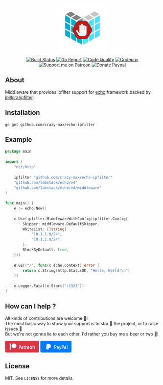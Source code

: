 <p align="center"><img width="156" src=".res/echo-ipfilter.png"></p>

<p align="center">
  <a href="https://github.com/crazy-max/echo-ipfilter/actions"><img src="https://github.com/crazy-max/echo-ipfilter/workflows/build/badge.svg" alt="Build Status"></a>
  <a href="https://goreportcard.com/report/github.com/crazy-max/echo-ipfilter"><img src="https://goreportcard.com/badge/github.com/crazy-max/echo-ipfilter?style=flat-square" alt="Go Report"></a>
  <a href="https://www.codacy.com/app/crazy-max/echo-ipfilter"><img src="https://img.shields.io/codacy/grade/99e6d0f21bd6475187823203da6fce63/master.svg?style=flat-square" alt="Code Quality"></a>
  <a href="https://codecov.io/gh/crazy-max/echo-ipfilter"><img src="https://img.shields.io/codecov/c/github/crazy-max/echo-ipfilter/master.svg?style=flat-square" alt="Codecov"></a>
  <a href="https://www.patreon.com/crazymax"><img src="https://img.shields.io/badge/donate-patreon-f96854.svg?logo=patreon&style=flat-square" alt="Support me on Patreon"></a>
  <a href="https://www.paypal.me/crazyws"><img src="https://img.shields.io/badge/donate-paypal-00457c.svg?logo=paypal&style=flat-square" alt="Donate Paypal"></a>
</p>

## About

Middleware that provides ipfilter support for [echo](https://echo.labstack.com) framework backed by [jpillora/ipfilter](https://github.com/jpillora/ipfilter).

## Installation

```
go get github.com/crazy-max/echo-ipfilter
```

## Example

```go
package main

import (
	"net/http"

	ipfilter "github.com/crazy-max/echo-ipfilter"
	"github.com/labstack/echo/v4"
	"github.com/labstack/echo/v4/middleware"
)

func main() {
	e := echo.New()

	e.Use(ipfilter.MiddlewareWithConfig(ipfilter.Config{
		Skipper: middleware.DefaultSkipper,
		WhiteList: []string{
			"10.1.1.0/24",
			"10.1.2.0/24",
		},
		BlockByDefault: true,
	}))

	e.GET("/", func(c echo.Context) error {
		return c.String(http.StatusOK, "Hello, World!\n")
	})

	e.Logger.Fatal(e.Start(":1323"))
}
```

## How can I help ?

All kinds of contributions are welcome :raised_hands:!<br />
The most basic way to show your support is to star :star2: the project, or to raise issues :speech_balloon:<br />
But we're not gonna lie to each other, I'd rather you buy me a beer or two :beers:!

[![Support me on Patreon](.res/patreon.png)](https://www.patreon.com/crazymax) 
[![Paypal Donate](.res/paypal.png)](https://www.paypal.me/crazyws)

## License

MIT. See `LICENSE` for more details.
